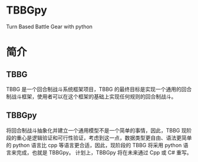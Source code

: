 # TBBGpy
Turn Based Battle Gear with python

# 简介
## TBBG
TBBG 是一个回合制战斗系统框架项目，TBBG 的最终目标是实现一个通用的回合制战斗框架，使用者可以在这个框架的基础上实现任何规则的回合制战斗。
## TBBGpy
将回合制战斗抽象化并建立一个通用模型不是一个简单的事情，因此，TBBG 现阶段的重心是逻辑验证和可行性验证，考虑到这一点，数据类型更自由、语法更简单的 python 语言比 cpp 等语言更合适，因此，现阶段的 TBBG 将采用 python 语言来完成，也就是 TBBGpy。
计划上，TBBGpy 将在未来通过 Cpp 或 C# 重写。
